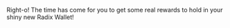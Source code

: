 Right-o! The time has come for you to get some real rewards to hold in your shiny new Radix Wallet!
